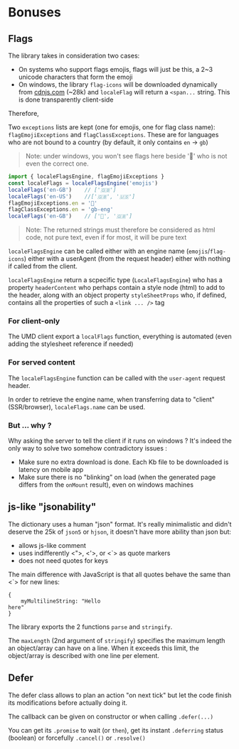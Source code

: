 # Bonuses

## Flags

The library takes in consideration two cases:

- On systems who support flags emojis, flags will just be this, a 2~3 unicode characters that form the emoji
- On windows, the library `flag-icons` will be downloaded dynamically from [cdnjs.com](https://cdnjs.com/libraries/flag-icon-css) (~28k) and `localeFlag` will return a `<span...` string. This is done transparently client-side

Therefore,

Two `exceptions` lists are kept (one for emojis, one for flag class name): `flagEmojiExceptions` and `flagClassExceptions`. These are for languages who are not bound to a country (by default, it only contains `en` -> `gb`)

> Note: under windows, you won't see flags here beside '🏴󠁧󠁢󠁥󠁮󠁧󠁿' who is not even the correct one.

```js
import { localeFlagsEngine, flagEmojiExceptions }
const localeFlags = localeFlagsEngine('emojis')
localeFlags('en-GB')	// ['🇬🇧']
localeFlags('en-US')	//['🇬🇧', '🇺🇸']
flagEmojiExceptions.en = '🏴󠁧󠁢󠁥󠁮󠁧󠁿'
flagClassExceptions.en = 'gb-eng'
localeFlags('en-GB')	// ['🏴󠁧󠁢󠁥󠁮󠁧󠁿', '🇬🇧']
```

> Note: The returned strings must therefore be considered as html code, not pure text, even if for most, it will be pure text

`localeFlagsEngine` can be called either with an engine name (`emojis`/`flag-icons`) either with a userAgent (from the request header) either with nothing if called from the client.

`localeFlagsEngine` return a scpecific type (`LocaleFlagsEngine`) who has a property `headerContent` who perhaps contain a style node (html) to add to the header, along with an object property `styleSheetProps` who, if defined, contains all the properties of such a `<link ... />` tag

### For client-only

The UMD client export a `localFlags` function, everything is automated (even adding the stylesheet reference if needed)

### For served content

The `localeFlagsEngine` function can be called with the `user-agent` request header.

In order to retrieve the engine name, when transferring data to "client" (SSR/browser), `localeFlags.name` can be used.

### But ... why ?

Why asking the server to tell the client if it runs on windows ? It's indeed the only way to solve two somehow contradictory issues :

- Make sure no extra download is done. Each Kb file to be downloaded is latency on mobile app
- Make sure there is no "blinking" on load (when the generated page differs from the `onMount` result), even on windows machines

## js-like "jsonability"

The dictionary uses a human "json" format. It's really minimalistic and didn't deserve the 25k of `json5` or `hjson`, it doesn't have more ability than json but:

- allows js-like comment
- uses indifferently <">, <'>, or <`> as quote markers
- does not need quotes for keys

The main difference with JavaScript is that all quotes behave the same than <`> for new lines:

```
{
	myMultilineString: "Hello
here"
}
```

The library exports the 2 functions `parse` and `stringify`.

The `maxLength` (2nd argument of `stringify`) specifies the maximum length an object/array can have on a line. When it exceeds this limit, the object/array is described with one line per element.

## Defer

The defer class allows to plan an action "on next tick" but let the code finish its modifications before actually doing it.

The callback can be given on constructor or when calling `.defer(...)`

You can get its `.promise` to wait (or `then`), get its instant `.deferring` status (boolean) or forcefully `.cancel()` or `.resolve()`
